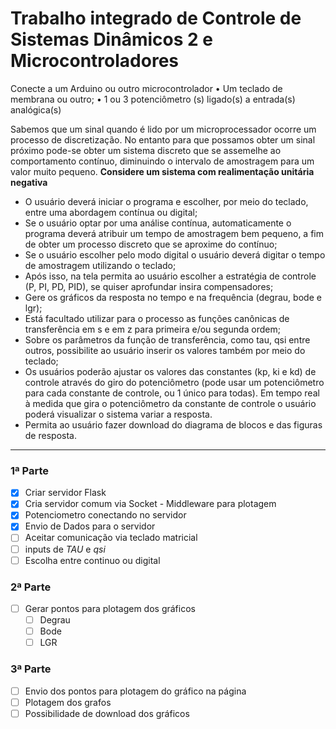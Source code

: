 # Trabalho integrado de Controle de Sistemas Dinâmicos 2 e Microcontroladores

Conecte a um Arduino ou outro microcontrolador
•	Um teclado de membrana ou outro;
•	1 ou 3 potenciômetro (s) ligado(s) a entrada(s) analógica(s)

Sabemos que um sinal quando é lido por um microprocessador ocorre um processo de discretização. No entanto para que possamos obter um sinal próximo pode-se obter um sistema discreto que se assemelhe ao comportamento contínuo, diminuindo o intervalo de amostragem para um valor muito pequeno.
**Considere um sistema com realimentação unitária negativa**

-	O usuário deverá iniciar o programa e escolher, por meio do teclado, entre uma abordagem contínua ou digital;
-	Se o usuário optar por uma análise contínua, automaticamente o programa deverá atribuir um tempo de amostragem bem pequeno, a fim de obter um processo discreto que se aproxime do contínuo;
-	Se o usuário escolher pelo modo digital o usuário deverá digitar o tempo de amostragem utilizando o teclado;
-	Após isso, na tela permita ao usuário escolher a estratégia de controle (P, PI, PD, PID), se quiser aprofundar insira compensadores;
-	Gere os gráficos da resposta no tempo e na frequência (degrau, bode e lgr);
-	Está facultado utilizar para o processo as funções canônicas de transferência em s e em z para primeira e/ou segunda ordem;
-	Sobre os parâmetros da função de transferência, como tau, qsi entre outros, possibilite ao usuário inserir os valores também por meio do teclado;
-	Os usuários poderão ajustar os valores das constantes (kp, ki e kd) de controle através do giro do potenciômetro (pode usar um potenciômetro para cada constante de controle, ou 1 único para todas). Em tempo real à medida que gira o potenciômetro da constante de controle o usuário poderá visualizar o sistema variar a resposta.
-	Permita ao usuário fazer download do diagrama de blocos e das figuras de resposta.

---
### 1ª Parte
- [x] Criar servidor Flask
- [x] Cria servidor comum via Socket - Middleware para plotagem
- [x] Potenciometro conectando no servidor
- [x] Envio de Dados para o servidor
- [ ] Aceitar comunicação via teclado matricial
- [ ] inputs de *TAU* e *qsi*
- [ ] Escolha entre continuo ou digital

### 2ª Parte
- [ ] Gerar pontos para plotagem dos gráficos 
  - [ ] Degrau
  - [ ] Bode
  - [ ] LGR

### 3ª Parte
- [ ] Envio dos pontos para plotagem do gráfico na página
- [ ] Plotagem dos grafos
- [ ] Possibilidade de download dos gráficos